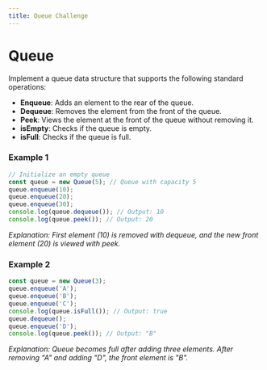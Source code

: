 ```yaml
---
title: Queue Challenge
---
```


# Queue

Implement a queue data structure that supports the following standard operations:

- **Enqueue**: Adds an element to the rear of the queue.
- **Dequeue**: Removes the element from the front of the queue.
- **Peek**: Views the element at the front of the queue without removing it.
- **isEmpty**: Checks if the queue is empty.
- **isFull**: Checks if the queue is full.

### Example 1

```js
// Initialize an empty queue
const queue = new Queue(5); // Queue with capacity 5
queue.enqueue(10);
queue.enqueue(20);
queue.enqueue(30);
console.log(queue.dequeue()); // Output: 10
console.log(queue.peek()); // Output: 20
```

_Explanation: First element (10) is removed with dequeue, and the new front element (20) is viewed with peek._

### Example 2

```js
const queue = new Queue(3);
queue.enqueue('A');
queue.enqueue('B');
queue.enqueue('C');
console.log(queue.isFull()); // Output: true
queue.dequeue();
queue.enqueue('D');
console.log(queue.peek()); // Output: "B"
```

_Explanation: Queue becomes full after adding three elements. After removing "A" and adding "D", the front element is "B"._
